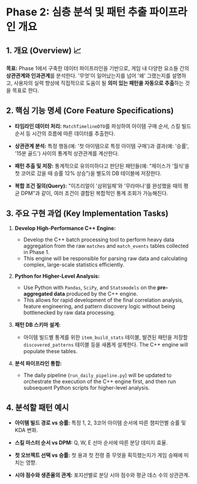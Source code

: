 # Phase 2: 심층 분석 및 패턴 추출 파이프라인 개요

## 1. 개요 (Overview) 📈

**목표:** Phase 1에서 구축한 데이터 파이프라인을 기반으로, 게임 내 다양한 요소들 간의 **상관관계와 인과관계**를 분석한다. '무엇'이 일어났는지를 넘어 '왜' 그랬는지를 설명하고, 사용자의 실력 향상에 직접적으로 도움이 될 **의미 있는 패턴을 자동으로 추출**하는 것을 목표로 한다.

## 2. 핵심 기능 명세 (Core Feature Specifications)

- **타임라인 데이터 처리:** `MatchTimelineDTO`를 파싱하여 아이템 구매 순서, 스킬 빌드 순서 등 시간의 흐름에 따른 데이터를 추출한다.
    
- **상관관계 분석:** 특정 행동(예: '첫 아이템으로 특정 아이템 구매')과 결과(예: '승률', '15분 골드') 사이의 통계적 상관관계를 계산한다.
    
- **패턴 추출 및 저장:** 통계적으로 유의미하다고 판단된 패턴들(예: "제이스가 '월식'을 첫 코어로 갔을 때 승률 12% 상승")을 별도의 DB 테이블에 저장한다.
    
- **복합 조건 질의(Query):** "이즈리얼이 '삼위일체'와 '무라마나'를 완성했을 때의 평균 DPM"과 같이, 여러 조건이 결합된 복합적인 통계 조회가 가능해진다.
    

## 3. 주요 구현 과업 (Key Implementation Tasks)

1. **Develop High-Performance C++ Engine:**

    - Develop the C++ batch processing tool to perform heavy data aggregation from the raw `matches` and `match_events` tables collected in Phase 1.
    - This engine will be responsible for parsing raw data and calculating complex, large-scale statistics efficiently.

2. **Python for Higher-Level Analysis:**

    - Use Python with `Pandas`, `SciPy`, and `Statsmodels` on the **pre-aggregated data** produced by the C++ engine.
    - This allows for rapid development of the final correlation analysis, feature engineering, and pattern discovery logic without being bottlenecked by raw data processing.

3. **패턴 DB 스키마 설계:**
    
    - 아이템 빌드별 통계를 위한 `item_build_stats` 테이블, 발견된 패턴을 저장할 `discovered_patterns` 테이블 등을 새롭게 설계한다. The C++ engine will populate these tables.
        
4. **분석 파이프라인 통합:**
    
    - The daily pipeline (`run_daily_pipeline.py`) will be updated to orchestrate the execution of the C++ engine first, and then run subsequent Python scripts for higher-level analysis.
        

## 4. 분석할 패턴 예시

- **아이템 빌드 경로 vs 승률:** 특정 1, 2, 3코어 아이템 순서에 따른 챔피언별 승률 및 KDA 변화.
    
- **스킬 마스터 순서 vs DPM:** Q, W, E 선마 순서에 따른 분당 데미지 효율.
    
- **첫 오브젝트 선택 vs 승률:** 첫 용과 첫 전령 중 무엇을 획득했는지가 게임 승패에 미치는 영향.
    
- **시야 점수와 생존율의 관계:** 포지션별로 분당 시야 점수와 평균 데스 수의 상관관계.